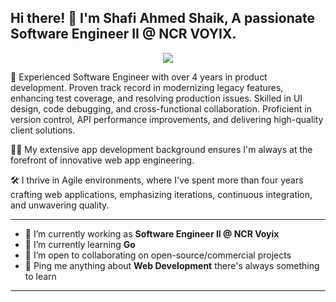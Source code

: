 ## Hi there! 👋 I'm Shafi Ahmed Shaik, A passionate Software Engineer II @ NCR VOYIX.
<p align="center">
  <a href="https://skillicons.dev">
    <img src="https://skillicons.dev/icons?i=cs,js,ts,dotnet,nodejs,react,redux,tailwind,visualstudio,vscode,git,postgres,postman"/>
  </a>
</p>


🚀 Experienced Software Engineer with over 4 years in product development. Proven track record in modernizing legacy features, enhancing test coverage, and resolving production issues. Skilled in UI design, code debugging, and cross-functional collaboration. Proficient in version control, API performance improvements, and delivering high-quality client solutions.

👨‍🏭 My extensive app development background ensures I'm always at the forefront of innovative web app engineering.

🛠️ I thrive in Agile environments, where I've spent more than four years crafting web applications, emphasizing iterations, continuous integration, and unwavering quality.

---

- 🔭 I’m currently working as **Software Engineer II @ NCR Voyix**
- 🌱 I’m currently learning **Go**
- 👯 I’m open to collaborating on open-source/commercial projects
- 💬 Ping me anything about **Web Development** there's always something to learn

---
